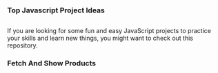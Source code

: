 ### Top Javascript Project Ideas
## 
If you are looking for some fun and easy JavaScript projects to practice your skills and learn new things, you might want to check out this repository.
### Fetch And Show Products

